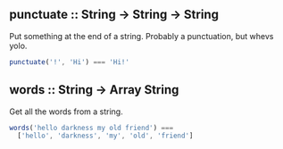 ## punctuate :: String -> String -> String

Put something at the end of a string. Probably a punctuation, but whevs yolo.
 
```js
punctuate('!', 'Hi') === 'Hi!'
```
 
 
## words :: String -> Array String

Get all the words from a string.
 
```js
words('hello darkness my old friend') ===
  ['hello', 'darkness', 'my', 'old', 'friend']
```
 
 